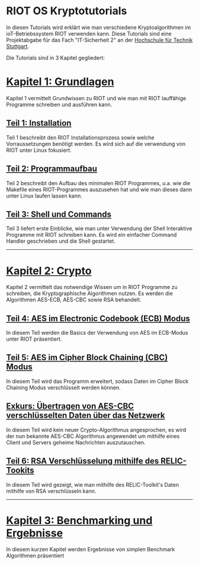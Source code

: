# RIOT OS Kryptotutorials

In diesen Tutorials wird erklärt wie man verschiedene Kryptoalgorithmen im ioT-Betriebssystem RIOT verwenden kann.
Diese Tutorials sind eine Projektabgabe für das Fach "IT-Sicherheit 2" an der [Hochschule für Technik Stuttgart](https://www.hft-stuttgart.de/).

Die Tutorials sind in 3 Kapitel gegliedert:

# [Kapitel 1: Grundlagen](Tutorials/Kapitel_1_Grundlagen)

Kapitel 1 vermittelt Grundwissen zu RIOT und wie man mit RIOT lauffähige Programme schreiben und ausführen kann.

## [Teil 1: Installation](Tutorials/Kapitel_1_Grundlagen/01_Installation.md)

Teil 1 beschreibt den RIOT Installationsprozess sowie welche Vorraussetzungen benötigt werden.
Es wird sich auf die verwendung von RIOT unter Linux fokusiert.

## [Teil 2: Programmaufbau](Tutorials/Kapitel_1_Grundlagen/02_Programaufbau.md)

Teil 2 beschreibt den Aufbau des minimalen RIOT Programmes,
u.a. wie die Makefile eines RIOT-Programmes auszusehen hat und wie man dieses dann unter Linux laufen lassen kann.

## [Teil 3: Shell und Commands](Tutorials/Kapitel_1_Grundlagen/03_ShellCommands.md)

Teil 3 liefert erste Einblicke, wie man unter Verwendung der Shell Interaktive Programme mit RIOT schreiben kann.
Es wird ein einfacher Command Handler geschrieben und die Shell gestartet.

---

# [Kapitel 2: Crypto](Tutorials/Kapitel_2_Crypto)

Kapitel 2 vermittelt das notwendige Wissen um in RIOT Programme zu schreiben, die Kryptographische Algorithmen nutzen.
Es werden die Algorithmen AES-ECB, AES-CBC sowie RSA behandelt.

## [Teil 4: AES im Electronic Codebook (ECB) Modus](Tutorials/Kapitel_2_Crypto/04_AES_ECB.md)

In diesem Teil werden die Basics der Verwendung von AES im ECB-Modus unter RIOT präsentiert.

## [Teil 5: AES im Cipher Block Chaining (CBC) Modus](Tutorials/Kapitel_2_Crypto/05_AES_CBC.md)

In diesem Teil wird das Programm erweitert, sodass Daten im Cipher Block Chaining Modus verschlüsselt werden können.

## [Exkurs: Übertragen von AES-CBC verschlüsselten Daten über das Netzwerk](Tutorials/Kapitel_2_Crypto/06_UDP.md)

In diesem Teil wird kein neuer Crypto-Algorithmus angesprochen,
es wird der nun bekannte AES-CBC Algorithmus angewendet um mithilfe eines Client und Servers geheime Nachrichten auszutauschen.

## [Teil 6: RSA Verschlüsselung mithilfe des RELIC-Tookits](Tutorials/Kapitel_2_Crypto/07_Relic.md)

In diesem Teil wird gezeigt, wie man mithilfe des RELIC-Toolkit's Daten mithilfe von RSA verschlüsseln kann.

---

# [Kapitel 3: Benchmarking und Ergebnisse](Tutorials/Kapitel_3_Ergebnisse/08_Benchmarking.md)

In diesem kurzen Kapitel werden Ergebnisse von simplen Benchmark Algorithmen präsentiert